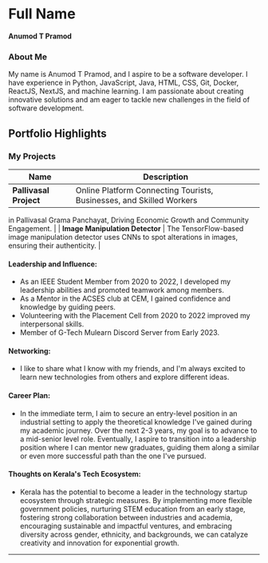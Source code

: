 # Full Name 
**Anumod T Pramod**

### About Me

My name is Anumod T Pramod, and I aspire to be a software developer. I have experience in Python, JavaScript, Java, HTML, CSS, Git, Docker, ReactJS, NextJS, and machine learning. I am passionate about creating innovative solutions and am eager to tackle new challenges in the field of software development.


## Portfolio Highlights

### My Projects

| Name                | Description                                                               |
|---------------------|---------------------------------------------------------------------------|
| **Pallivasal Project**  |Online Platform Connecting Tourists, Businesses, and Skilled Workers
in Pallivasal Grama Panchayat, Driving Economic Growth and
Community Engagement.                                              |
| **Image Manipulation Detector**  | The TensorFlow-based image manipulation detector uses CNNs to
spot alterations in images, ensuring their authenticity.                                              |

#### Leadership and Influence:

- As an IEEE Student Member from 2020 to 2022, I developed my leadership abilities and promoted teamwork among members.
- As a Mentor in the ACSES club at CEM, I gained confidence and knowledge by guiding peers.
- Volunteering with the Placement Cell from 2020 to 2022 improved my interpersonal skills.
- Member of G-Tech Mulearn Discord Server from Early 2023.

#### Networking:

- I like to share what I know with my friends, and I'm always excited to learn new technologies from others and explore different ideas.

#### Career Plan:

- In the immediate term, I aim to secure an entry-level position in an industrial setting to apply the theoretical knowledge I've gained during my academic journey. Over the next 2-3 years, my goal is to advance to a mid-senior level role. Eventually, I aspire to transition into a leadership position where I can mentor new graduates, guiding them along a similar or even more successful path than the one I've pursued.

#### Thoughts on Kerala's Tech Ecosystem:

- Kerala has the potential to become a leader in the technology startup ecosystem through strategic measures. By implementing more flexible government policies, nurturing STEM education from an early stage, fostering strong collaboration between industries and academia, encouraging sustainable and impactful ventures, and embracing diversity across gender, ethnicity, and backgrounds, we can catalyze creativity and innovation for exponential growth.

---
